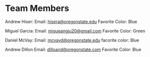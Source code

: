 # Team Members
Andrew Hiser:
Email: hisera@oregonstate.edu
Favorite Color: Blue

Miguel Garcia:
Email: migueangju20@gmail.com
Favorite Color: Green


Daniel McVay:
Email: mcvayd@oregonstate.edu
facorite color: Blue

Andrew Dillon
Email: dilloand@oregonstate.com
Favorite Color: Blue